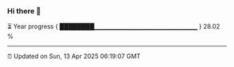 ### Hi there 👋

⏳ Year progress { ████████▁▁▁▁▁▁▁▁▁▁▁▁▁▁▁▁▁▁▁▁▁▁ } 28.02 %

---

⏰ Updated on Sun, 13 Apr 2025 06:19:07 GMT
